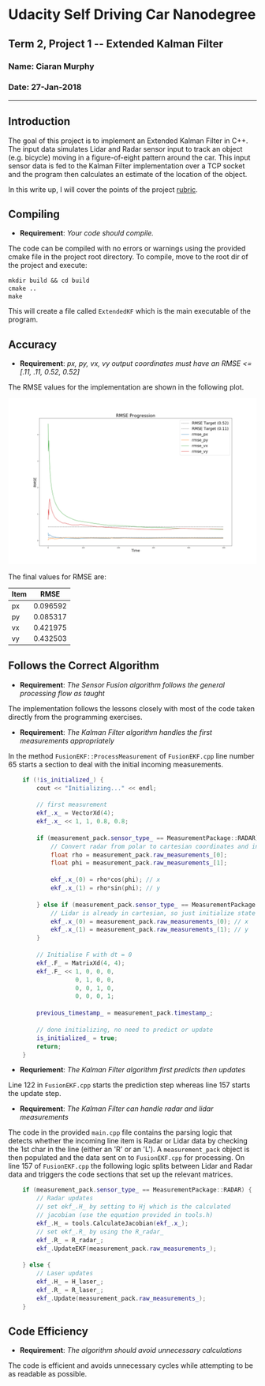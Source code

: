 # Udacity Self Driving Car Nanodegree

## Term 2, Project 1 -- Extended Kalman Filter

### Name: Ciaran Murphy

### Date: 27-Jan-2018

---

## Introduction

The goal of this project is to implement an Extended Kalman Filter in C++. The
input data simulates Lidar and Radar sensor input to track an object (e.g.
bicycle) moving in a figure-of-eight pattern around the car. This input sensor
data is fed to the Kalman Filter implementation over a TCP socket and the
program then calculates an estimate of the location of the object.

In this write up, I will cover the points of the project
[rubric](https://review.udacity.com/#!/rubrics/748/view). 


## Compiling

* **Requirement**: *Your code should compile.*

The code can be compiled with no errors or warnings using the provided cmake
file in the project root directory. To compile, move to the root dir of the
project and execute:

```shell
mkdir build && cd build
cmake ..
make

```

This will create a file called `ExtendedKF` which is the main executable of the
program.


## Accuracy

* **Requirement**: *px, py, vx, vy output coordinates must have an RMSE <= [.11, .11,
0.52, 0.52]*

The RMSE values for the implementation are shown in the following plot.

![RMSE Progression](./resources/rmse.png)

The final values for RMSE are:

|Item | RMSE |
|-|------|
|px|0.096592|
|py|0.085317|
|vx|0.421975|
|vy|0.432503|


## Follows the Correct Algorithm

* **Requirement**: *The Sensor Fusion algorithm follows the general processing flow as
taught*

The implementation follows the lessons closely with most of the code taken
directly from the programming exercises. 


* **Requirement**: *The Kalman Filter algorithm handles the first measurements
  appropriately*

In the method `FusionEKF::ProcessMeasurement` of `FusionEKF.cpp` line number 65
starts a section to deal with the initial incoming measurements. 

```cpp
    if (!is_initialized_) {
        cout << "Initializing..." << endl;

        // first measurement
        ekf_.x_ = VectorXd(4);
        ekf_.x_ << 1, 1, 0.8, 0.8;

        if (measurement_pack.sensor_type_ == MeasurementPackage::RADAR) {
            // Convert radar from polar to cartesian coordinates and initialize state
            float rho = measurement_pack.raw_measurements_[0];
            float phi = measurement_pack.raw_measurements_[1];

            ekf_.x_(0) = rho*cos(phi); // x
            ekf_.x_(1) = rho*sin(phi); // y

        } else if (measurement_pack.sensor_type_ == MeasurementPackage::LASER) {
            // Lidar is already in cartesian, so just initialize state
            ekf_.x_(0) = measurement_pack.raw_measurements_(0); // x
            ekf_.x_(1) = measurement_pack.raw_measurements_(1); // y
        }

        // Initialise F with dt = 0
        ekf_.F_ = MatrixXd(4, 4);
        ekf_.F_ << 1, 0, 0, 0,
                   0, 1, 0, 0,
                   0, 0, 1, 0,
                   0, 0, 0, 1;

        previous_timestamp_ = measurement_pack.timestamp_;

        // done initializing, no need to predict or update
        is_initialized_ = true;
        return;
    }
```


* **Requriement**: *The Kalman Filter algorithm first predicts then updates*

Line 122 in `FusionEKF.cpp` starts the prediction step whereas line 157 starts
the update step.


* **Requirement**: *The Kalman Filter can handle radar and lidar measurements*

The code in the provided `main.cpp` file contains the parsing logic that
detects whether the incoming line item is Radar or Lidar data by checking the
1st char in the line (either an 'R' or an 'L'). A `measurement_pack` object is
then populated and the data sent on to `FusionEKF.cpp` for processing. On line
157 of `FusionEKF.cpp` the following logic splits between Lidar and Radar data
and triggers the code sections that set up the relevant matrices.

```cpp
    if (measurement_pack.sensor_type_ == MeasurementPackage::RADAR) {
        // Radar updates
        // set ekf_.H_ by setting to Hj which is the calculated 
        // jacobian (use the equation provided in tools.h)
        ekf_.H_ = tools.CalculateJacobian(ekf_.x_);
        // set ekf_.R_ by using the R_radar_
        ekf_.R_ = R_radar_;
        ekf_.UpdateEKF(measurement_pack.raw_measurements_);

    } else {
        // Laser updates
        ekf_.H_ = H_laser_;
        ekf_.R_ = R_laser_;
        ekf_.Update(measurement_pack.raw_measurements_);
    }
```


## Code Efficiency

* **Requirement**: *The algorithm should avoid unnecessary calculations*

The code is efficient and avoids unnecessary cycles while attempting to
be as readable as possible. 




